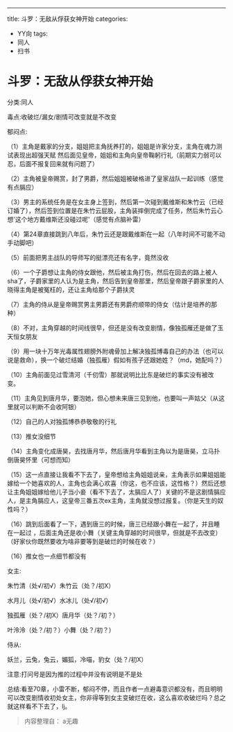 ---
title: 斗罗：无敌从俘获女神开始
categories:
- YY向
tags:
- 同人
- 扫书
# 斗罗：无敌从俘获女神开始
分类:同人

毒点:收破烂/漏女/剧情可改变就是不改变

郁闷点:

（1）主角是戴家的分支，姐姐把主角抚养打的，姐姐是许家分支，主角在魂力测试表现出超强天赋
然后面见皇帝，姐姐和主角向皇帝鞠躬行礼（前期实力弱可以忍，后面不报复回来就有问题了）

（2）主角被皇帝赐赏，封了男爵，然后姐姐被破格进了皇家战队一起训练（感觉有点膈应）

（3）男主的系统任务是在女主身上签到，然后第一次碰到戴维斯和朱竹云（已经订婚了），然后签到位置是在朱竹云屁股，主角装摔倒完成了任务，然后朱竹云心想'这个地方戴维斯还没碰过呢'（感觉有点脑补雷）

（4）第24章直接跳到八年后，朱竹云还是跟戴维斯在一起（八年时间不可能不动手动脚吧）

（5）前面把男主战队的导师写的挺漂亮还有名字，竟然没收

（6）一个子爵想让主角的侍女跟他，然后被主角打伤，然后在回去的路上被人sha了，子爵家里的人认为是主角，然后告到皇帝那里，然后皇帝跟子爵家里的人晓得主角是被冤枉的，还让主角给那个子爵扶灵

（7）主角的侍从是皇帝赐赏男主男爵还有男爵府顺带的侍女（估计是培养的那种）

（8）不对，主角穿越的时间线很早，但还是没有改变剧情，像独孤雁还是做了玉天恒女朋友

（9）用一块十万年光毒属性翅膀外附魂骨加上解决独孤博毒自己的办法（也可以说是救命），换一个破烂结婚（独孤雁）假如有孩子还跟她姓？（md，她配吗？）

（10）主角前面见过雪清河（千仞雪）那就说明比比东是破烂的事实没有被改变。

（11）主角见到唐月华，要泡她，但心想未来唐三见到他，也要叫一声姑父（从这里就可以判断不会收阿银）

（12）自己的人对独孤博恭恭敬敬的行礼

（13）推女没细节

（14）主角变化成唐昊，去找唐月华，然后唐月华看到主角以为是唐昊，立马扑倒唐昊怀里（可想而知）

（15）这一点直接让我看不下去了，皇帝想给主角姐姐说亲，主角表示如果姐姐能嫁给一个她喜欢的人，主角也会满心欢喜（你这，也不应该，这性格？）然后还想让主角姐姐嫁给他儿子当小妾（看不下去了，太膈应人了）关键的不是这剧情膈应人，是主角膈应人，这皇帝三番五次ex主角，主角就没想过报复。（你是天生的奴性吗？）

（16）跳到后面看了一下，遇到唐三的时候，唐三已经跟小舞在一起了，并且睡在一起过
，后面主角还是收小舞（关键主角穿越的时间很早，但就是不去改变）（好家伙你既然要收为啥非要等到是破烂的时候在收？）

（16）推女也一点细节都没有

女主:

朱竹清（处√/初√）朱竹云（处？/初X）

水月儿（处√/初√）水冰儿（处√/初√）

独孤雁（处？/初X）唐月华（处？/初？）

叶泠泠（处？/初？）小舞（处？/初？）

侍从:

妖兰，云兔，兔云，媚狐，冷喵，豹女（处？/初Ⅹ）

注意:打问号是因为推的过程中并没有说明是不是处

总结:看至70章，小雷不断，郁闷不停，而且作者一点避毒意识都没有，而且明明可以改变剧情收初处女主，你非得等到女主变破烂在收，这么喜欢收破烂吗？总之就这样看不下去了，lj。


> 内容整理自： a无趣